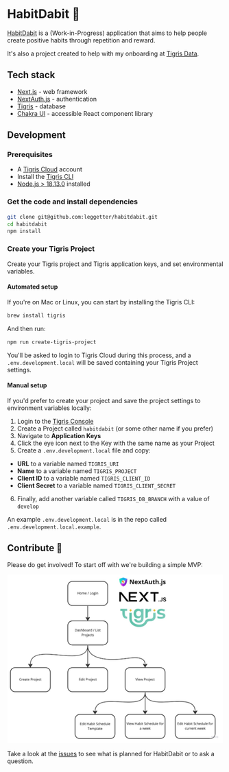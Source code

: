 # HabitDabit 🧘

[Habit](https://en.wiktionary.org/wiki/habit)[Dabit](https://en.wiktionary.org/wiki/dabit) is a (Work-in-Progress) application that aims to help people create positive habits through repetition and reward.

It's also a project created to help with my onboarding at [Tigris Data](https://www.tigrisdata.com).

## Tech stack

- [Next.js](https://nextjs.org/) - web framework
- [NextAuth.js](https://next-auth.js.org/) - authentication
- [Tigris](https://www.tigrisdata.com) - database
- [Chakra UI](https://chakra-ui.com/) - accessible React component library

## Development

### Prerequisites

* A [Tigris Cloud](https://www.tigrisdata.com) account
* Install the [Tigris CLI](https://www.tigrisdata.com/docs/sdkstools/cli/installation/)
* [Node.js > 18.13.0](https://nodejs.org/en/download/) installed

### Get the code and install dependencies

```bash
git clone git@github.com:leggetter/habitdabit.git
cd habitdabit
npm install
```

### Create your Tigris Project

Create your Tigris project and Tigris application keys, and set environmental variables.

#### Automated setup

If you're on Mac or Linux, you can start by installing the Tigris CLI:

```bash
brew install tigris
```

And then run:

```bash
npm run create-tigris-project
```

You'll be asked to login to Tigris Cloud during this process, and a `.env.development.local`
will be saved containing your Tigris Project settings.

#### Manual setup

If you'd prefer to create your project and save the project settings to environment variables locally:

1. Login to the [Tigris Console](https://console.preview.tigrisdata.cloud/)
2. Create a Project called `habitdabit` (or some other name if you prefer)
3. Navigate to **Application Keys**
4. Click the eye icon next to the Key with the same name as your Project
5. Create a `.env.development.local` file and copy:
  - **URL** to a variable named `TIGRIS_URI`
  - **Name** to a variable named `TIGRIS_PROJECT`
  - **Client ID** to a variable named `TIGRIS_CLIENT_ID`
  - **Client Secret** to a variable named `TIGRIS_CLIENT_SECRET`
6. Finally, add another variable called `TIGRIS_DB_BRANCH` with a value of `develop`

An example `.env.development.local` is in the repo called `.env.development.local.example`.

## Contribute 🙌

Please do get involved! To start off with we're building a simple MVP:

![HabitDabit sitemap](./docs/habit-dabit-sitemap.jpg)

Take a look at the [issues](https://github.com/leggetter/habitdabit/issues) to see what is planned for HabitDabit or to ask a question.